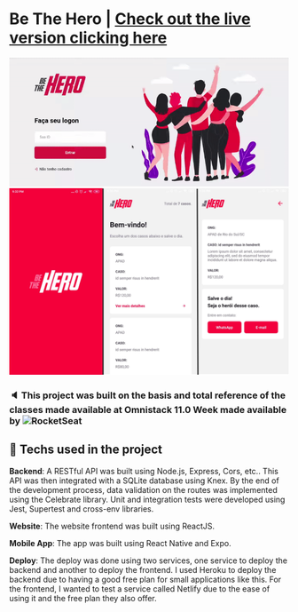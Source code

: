 # Be The Hero | [Check out the live version clicking here](https://nostalgic-hoover-2136f1.netlify.com/)

![web gif](/screenshots/web.gif)
![mobile screenshots](/screenshots/beTheHeroScreenshots.png)

### :speaker: This project was built on the basis and total reference of the classes made available at Omnistack 11.0 Week made available by ![RocketSeat](https://rocketseat.com.br/)

## :straight_ruler: Techs used in the project

**Backend**: A RESTful API was built using Node.js, Express, Cors, etc.. This API was then integrated with a SQLite database using Knex. By the end of the development process, data validation on the routes was implemented using the Celebrate library. Unit and integration tests were developed using Jest, Supertest and cross-env libraries.

**Website**: The website frontend was built using ReactJS.

**Mobile App**: The app was built using React Native and Expo.

**Deploy**: The deploy was done using two services, one service to deploy the backend and another to deploy the frontend. I used Heroku to deploy the backend due to having a good free plan for small applications like this. For the frontend, I wanted to test a service called Netlify due to the ease of using it and the free plan they also offer.
